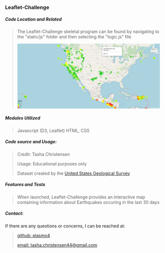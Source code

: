 <h3>Leaflet-Challenge</h3>

<h5>Code Location and Related</h5>

> The Leaflet-Challenge skeletal program can be found by navigating to the "static/js" folder and then selecting the "logic.js" file
>
> ![All Earthquakes in the Last 30 Days](Leaflet-Challenge-Capture.PNG)


<h5>Modules Utilized</h5>

> Javascript (D3, Leaflet) HTML, CSS
> 

<h5>Code source and Usage:</h5>

> Credit: Tasha Christensen
>
> Usage: Educational purposes only
>
> Dataset created by the [United States Geological Survey](https://earthquake.usgs.gov/earthquakes/feed/v1.0/geojson.php)
> 


<h5>Features and Tests</h5>

> When launched, Leaflet-Challenge provides an interactive map containing information about Earthquakes occuring in the last 30 days
> 

<h5>Contact:</h5>

If there are any questions or concerns, I can be reached at:
> [github: elasmo4](https://github.com/elasmo4)
>
> [email: tasha.christensen44@gmail.com](mailto:tasha.christensen44@gmail.com)

